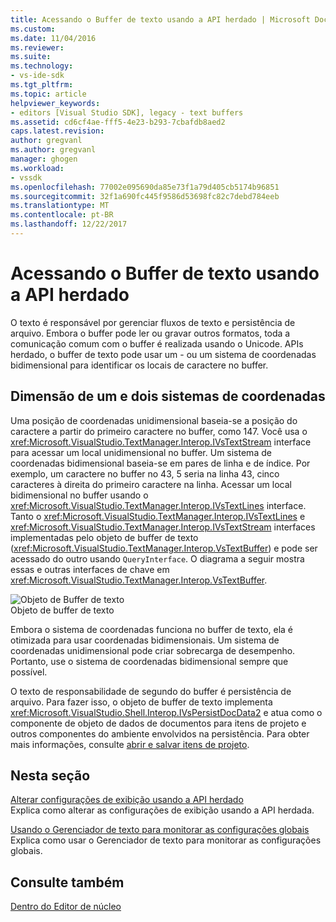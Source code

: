 ```yaml
---
title: Acessando o Buffer de texto usando a API herdado | Microsoft Docs
ms.custom: 
ms.date: 11/04/2016
ms.reviewer: 
ms.suite: 
ms.technology:
- vs-ide-sdk
ms.tgt_pltfrm: 
ms.topic: article
helpviewer_keywords:
- editors [Visual Studio SDK], legacy - text buffers
ms.assetid: cd6cf4ae-fff5-4e23-b293-7cbafdb8aed2
caps.latest.revision: 
author: gregvanl
ms.author: gregvanl
manager: ghogen
ms.workload:
- vssdk
ms.openlocfilehash: 77002e095690da85e73f1a79d405cb5174b96851
ms.sourcegitcommit: 32f1a690fc445f9586d53698fc82c7debd784eeb
ms.translationtype: MT
ms.contentlocale: pt-BR
ms.lasthandoff: 12/22/2017
---
```

# <a name="accessing-the-text-buffer-by-using-the-legacy-api"></a>Acessando o Buffer de texto usando a API herdado
O texto é responsável por gerenciar fluxos de texto e persistência de arquivo. Embora o buffer pode ler ou gravar outros formatos, toda a comunicação comum com o buffer é realizada usando o Unicode. APIs herdado, o buffer de texto pode usar um - ou um sistema de coordenadas bidimensional para identificar os locais de caractere no buffer.  
  
## <a name="one--and-two-dimension-coordinate-systems"></a>Dimensão de um e dois sistemas de coordenadas  
 Uma posição de coordenadas unidimensional baseia-se a posição do caractere a partir do primeiro caractere no buffer, como 147. Você usa o <xref:Microsoft.VisualStudio.TextManager.Interop.IVsTextStream> interface para acessar um local unidimensional no buffer. Um sistema de coordenadas bidimensional baseia-se em pares de linha e de índice. Por exemplo, um caractere no buffer no 43, 5 seria na linha 43, cinco caracteres à direita do primeiro caractere na linha. Acessar um local bidimensional no buffer usando o <xref:Microsoft.VisualStudio.TextManager.Interop.IVsTextLines> interface. Tanto o <xref:Microsoft.VisualStudio.TextManager.Interop.IVsTextLines> e <xref:Microsoft.VisualStudio.TextManager.Interop.IVsTextStream> interfaces implementadas pelo objeto de buffer de texto (<xref:Microsoft.VisualStudio.TextManager.Interop.VsTextBuffer>) e pode ser acessado do outro usando `QueryInterface`. O diagrama a seguir mostra essas e outras interfaces de chave em <xref:Microsoft.VisualStudio.TextManager.Interop.VsTextBuffer>.  
  
 ![Objeto de Buffer de texto](../extensibility/media/vstextbuffer.gif "vsTextBuffer")  
Objeto de buffer de texto  
  
 Embora o sistema de coordenadas funciona no buffer de texto, ela é otimizada para usar coordenadas bidimensionais. Um sistema de coordenadas unidimensional pode criar sobrecarga de desempenho. Portanto, use o sistema de coordenadas bidimensional sempre que possível.  
  
 O texto de responsabilidade de segundo do buffer é persistência de arquivo. Para fazer isso, o objeto de buffer de texto implementa <xref:Microsoft.VisualStudio.Shell.Interop.IVsPersistDocData2> e atua como o componente de objeto de dados de documentos para itens de projeto e outros componentes do ambiente envolvidos na persistência. Para obter mais informações, consulte [abrir e salvar itens de projeto](../extensibility/internals/opening-and-saving-project-items.md).  
  
## <a name="in-this-section"></a>Nesta seção  
 [Alterar configurações de exibição usando a API herdado](../extensibility/changing-view-settings-by-using-the-legacy-api.md)  
 Explica como alterar as configurações de exibição usando a API herdada.  
  
 [Usando o Gerenciador de texto para monitorar as configurações globais](../extensibility/using-the-text-manager-to-monitor-global-settings.md)  
 Explica como usar o Gerenciador de texto para monitorar as configurações globais.  
  
## <a name="see-also"></a>Consulte também  
 [Dentro do Editor de núcleo](../extensibility/inside-the-core-editor.md)